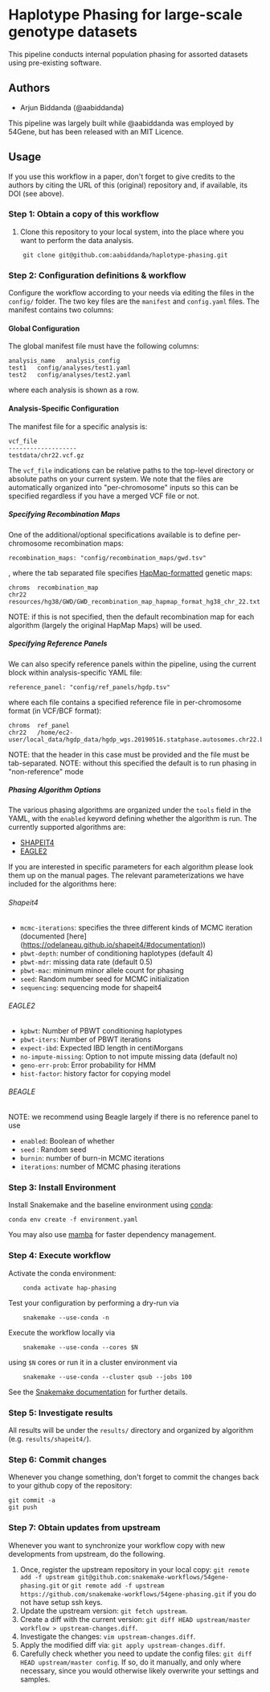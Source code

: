 # Haplotype Phasing for large-scale genotype datasets

This pipeline conducts internal population phasing for assorted datasets using pre-existing software.

## Authors

* Arjun Biddanda (@aabiddanda)

This pipeline was largely built while @aabiddanda was employed by 54Gene, but has been released with an MIT Licence.

## Usage

If you use this workflow in a paper, don't forget to give credits to the authors by citing the URL of this (original) repository and, if available, its DOI (see above).

### Step 1: Obtain a copy of this workflow

1. Clone this repository to your local system, into the place where you want to perform the data analysis.
```
    git clone git@github.com:aabiddanda/haplotype-phasing.git
```

### Step 2: Configuration definitions & workflow

Configure the workflow according to your needs via editing the files in the `config/` folder. The two key files are the `manifest` and `config.yaml` files. The manifest contains two columns:

#### Global Configuration

The global manifest file must have the following columns:

```
analysis_name	analysis_config
test1	config/analyses/test1.yaml
test2	config/analyses/test2.yaml
```

where each analysis is shown as a row.


#### Analysis-Specific Configuration

The manifest file for a specific analysis is:

```
vcf_file
-------------------
testdata/chr22.vcf.gz
```


The `vcf_file` indications can be relative paths to the top-level directory or absolute paths on your current system. We note that the files are automatically organized into "per-chromosome" inputs so this can be specified regardless if you have a merged VCF file or not.

##### Specifying Recombination Maps

One of the additional/optional specifications available is to define per-chromosome recombination maps:

```
recombination_maps: "config/recombination_maps/gwd.tsv"
```

, where the tab separated file specifies [HapMap-formatted](https://ftp.ncbi.nlm.nih.gov/hapmap/recombination/latest/) genetic maps:
```
chroms	recombination_map
chr22	resources/hg38/GWD/GWD_recombination_map_hapmap_format_hg38_chr_22.txt
```

NOTE: if this is not specified, then the default recombination map for each algorithm (largely the original HapMap Maps) will be used.

##### Specifying Reference Panels


We can also specify reference panels within the pipeline, using the current block within analysis-specific YAML file:

```
reference_panel: "config/ref_panels/hgdp.tsv"
```

where each file contains a specified reference file in per-chromosome format (in VCF/BCF format):

```
chroms	ref_panel
chr22	/home/ec2-user/local_data/hgdp_data/hgdp_wgs.20190516.statphase.autosomes.chr22.bcf
```

NOTE: that the header in this case must be provided and the file must be tab-separated.
NOTE: without this specified the default is to run phasing in "non-reference" mode


##### Phasing Algorithm Options

The various phasing algorithms are organized under the `tools` field in the YAML, with the `enabled` keyword defining whether the algorithm is run. The currently supported algorithms are:

* [SHAPEIT4](https://odelaneau.github.io/shapeit4/)
* [EAGLE2](https://alkesgroup.broadinstitute.org/Eagle/)

If you are interested in specific parameters for each algorithm please look them up on the manual pages. The relevant parameterizations we have included for the algorithms here:

###### Shapeit4

* `mcmc-iterations`: specifies the three different kinds of MCMC iteration (documented [here] (https://odelaneau.github.io/shapeit4/#documentation))
* `pbwt-depth`: number of conditioning haplotypes (default 4)
* `pbwt-mdr`: missing data rate (default 0.5)
* `pbwt-mac`: minimum minor allele count for phasing
* `seed`: Random number seed for MCMC initialization
* `sequencing`: sequencing mode for shapeit4


###### EAGLE2

* `kpbwt`: Number of PBWT conditioning haplotypes
* `pbwt-iters`: Number of PBWT iterations
* `expect-ibd`: Expected IBD length in centiMorgans
* `no-impute-missing`: Option to not impute missing data (default no)
* `geno-err-prob`: Error probability for HMM
* `hist-factor`: history factor for copying model

###### BEAGLE

NOTE: we recommend using Beagle largely if there is no reference panel to use

* `enabled`: Boolean of whether 
* `seed` : Random seed
* `burnin`: number of burn-in MCMC iterations
* `iterations`: number of MCMC phasing iterations

### Step 3: Install Environment

Install Snakemake and the baseline environment using [conda](https://conda.io/projects/conda/en/latest/user-guide/install/index.html):

```
conda env create -f environment.yaml
```

You may also use [mamba](https://github.com/mamba-org/mamba) for faster dependency management.

### Step 4: Execute workflow

Activate the conda environment:
```
    conda activate hap-phasing
```
Test your configuration by performing a dry-run via
```
    snakemake --use-conda -n
```
Execute the workflow locally via
```
    snakemake --use-conda --cores $N
```
using `$N` cores or run it in a cluster environment via
```
    snakemake --use-conda --cluster qsub --jobs 100
```
See the [Snakemake documentation](https://snakemake.readthedocs.io/en/stable/executable.html) for further details.

### Step 5: Investigate results

All results will be under the `results/` directory and organized by algorithm (e.g. `results/shapeit4/`).

### Step 6: Commit changes

Whenever you change something, don't forget to commit the changes back to your github copy of the repository:

    git commit -a
    git push

### Step 7: Obtain updates from upstream

Whenever you want to synchronize your workflow copy with new developments from upstream, do the following.

1. Once, register the upstream repository in your local copy: `git remote add -f upstream git@github.com:snakemake-workflows/54gene-phasing.git` or `git remote add -f upstream https://github.com/snakemake-workflows/54gene-phasing.git` if you do not have setup ssh keys.
2. Update the upstream version: `git fetch upstream`.
3. Create a diff with the current version: `git diff HEAD upstream/master workflow > upstream-changes.diff`.
4. Investigate the changes: `vim upstream-changes.diff`.
5. Apply the modified diff via: `git apply upstream-changes.diff`.
6. Carefully check whether you need to update the config files: `git diff HEAD upstream/master config`. If so, do it manually, and only where necessary, since you would otherwise likely overwrite your settings and samples.
